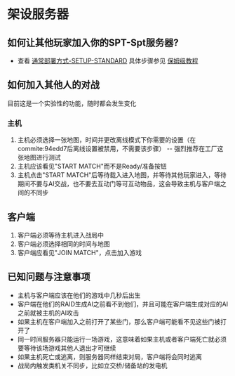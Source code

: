 ﻿# 架设服务器

## 如何让其他玩家加入你的SPT-Spt服务器?
* 查看 [通常部署方式-SETUP-STANDARD](https://github.com/stayintarkov/StayInTarkov.Client/wiki/%E9%80%9A%E5%B8%B8%E9%83%A8%E7%BD%B2%E6%96%B9%E5%BC%8F-SETUP-STANDARD) 具体步骤参见 [保姆级教程](https://github.com/stayintarkov/StayInTarkov.Client/wiki/%E4%BF%9D%E5%A7%86%E7%BA%A7%E6%95%99%E7%A8%8B-Step-By-Step-Installation-Guide)

## 如何加入其他人的对战
目前这是一个实验性的功能，随时都会发生变化

### 主机
1) 主机必须选择一张地图，时间并更改离线模式下你需要的设置（在commite:94edd7后离线设置被禁用，不需要该步骤） -- 强烈推荐在工厂这张地图进行测试
2) 主机应该看见"START MATCH"而不是Ready/准备按钮
3) 主机点击"START MATCH"后等待载入进入地图，并等待其他玩家进入，等待期间不要与AI交战，也不要去互动门等可互动物品，这会导致主机与客户端之间的不同步

## 客户端
1) 客户端必须等待主机进入战局中
2) 客户端必须选择相同的时间与地图
3) 客户端应看见"JOIN MATCH"，点击加入游戏

## 已知问题与注意事项
- 主机与客户端应该在他们的游戏中几秒后出生
- 客户端在他们的RAID生成AI之前看不到他们，并且可能在客户端生成对应的AI之前就被主机的AI攻击
- 如果主机在客户端加入之前打开了某些门，那么客户端可能看不见这些门被打开了
- 同一时间服务器只能运行一场游戏，这意味着如果主机或者客户端死亡就必须要等待该场游戏其他人退出才可继续
- 如果主机死亡或逃离，则服务器同样结束对局，客户端将会同时逃离
- 战局内触发类机关不同步，比如立交桥/储备站的发电机
